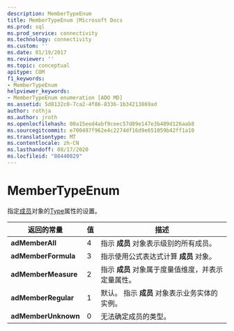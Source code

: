```yaml
---
description: MemberTypeEnum
title: MemberTypeEnum |Microsoft Docs
ms.prod: sql
ms.prod_service: connectivity
ms.technology: connectivity
ms.custom: ''
ms.date: 01/19/2017
ms.reviewer: ''
ms.topic: conceptual
apitype: COM
f1_keywords:
- MemberTypeEnum
helpviewer_keywords:
- MemberTypeEnum enumeration [ADO MD]
ms.assetid: 5d8132c0-7ca2-4f86-8336-1b34213869ad
author: rothja
ms.author: jroth
ms.openlocfilehash: 00a15eed4abf9ceec57d89e147e3b489d126aab8
ms.sourcegitcommit: e700497f962e4c2274df16d9e651059b42ff1a10
ms.translationtype: MT
ms.contentlocale: zh-CN
ms.lasthandoff: 08/17/2020
ms.locfileid: "88440829"
---
```

# <a name="membertypeenum"></a>MemberTypeEnum
指定[成员](../../../ado/reference/ado-md-api/member-object-ado-md.md)对象的[Type](../../../ado/reference/ado-md-api/type-property-ado-md.md)属性的设置。  
  
|返回的常量|值|描述|  
|--------------|-----------|-----------------|  
|**adMemberAll**|4|指示 **成员** 对象表示级别的所有成员。|  
|**adMemberFormula**|3|指示使用公式表达式计算 **成员** 对象。|  
|**adMemberMeasure**|2|指示 **成员** 对象属于度量值维度，并表示定量属性。|  
|**adMemberRegular**|1|默认。 指示 **成员** 对象表示业务实体的实例。|  
|**adMemberUnknown**|0|无法确定成员的类型。|
